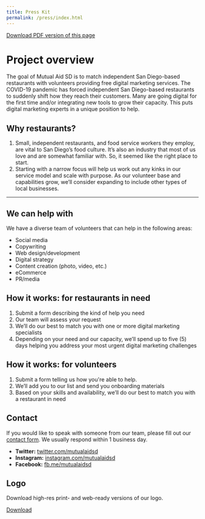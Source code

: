 ```yaml
---
title: Press Kit
permalink: /press/index.html
---
```

[Download PDF version of this page](/assets/MutualAidSD_PressRelease.pdf)

# Project overview

The goal of Mutual Aid SD is to match independent San Diego-based restaurants with volunteers providing free digital marketing services. The COVID-19 pandemic has forced independent San Diego-based restaurants to suddenly shift how they reach their customers. Many are going digital for the first time and/or integrating new tools to grow their capacity. This puts digital marketing experts in a unique position to help.

## Why restaurants?

1. Small, independent restaurants, and food service workers they employ, are vital to San Diego’s food culture. It’s also an industry that most of us love and are somewhat familiar with. So, it seemed like the right place to start.
2. Starting with a narrow focus will help us work out any kinks in our service model and scale with purpose. As our volunteer base and capabilities grow, we’ll consider expanding to include other types of local businesses.

- - -

## We can help with

We have a diverse team of volunteers that can help in the following areas:

* Social media
* Copywriting
* Web design/development
* Digital strategy
* Content creation (photo, video, etc.)
* eCommerce
* PR/media

## How it works: for restaurants in need

1. Submit a form describing the kind of help you need
2. Our team will assess your request
3. We’ll do our best to match you with one or more digital marketing specialists
4. Depending on your need and our capacity, we’ll spend up to five (5) days helping you address your most urgent digital marketing challenges

## How it works: for volunteers

1. Submit a form telling us how you're able to help.
2. We’ll add you to our list and send you onboarding materials
3. Based on your skills and availability, we’ll do our best to match you with a restaurant in need

## Contact

If you would like to speak with someone from our team, please fill out our [contact form](/contact). We usually respond within 1 business day.

* **Twitter:** [twitter.com/mutualaidsd](https://twitter.com/mutualaidsd)
* **Instagram:** [instagram.com/mutualaidsd](https://www.instagram.com/mutualaidsd)
* **Facebook:** [fb.me/mutualaidsd](https://fb.me/mutualaidsd)

## Logo

Download high-res print- and web-ready versions of our logo.

[Download](/assets/font-files-mutual-aid-sd.zip)
